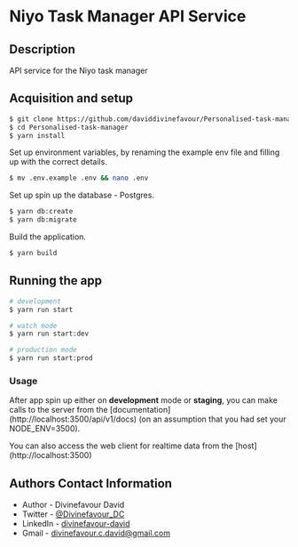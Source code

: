 # Niyo Task Manager API Service

## Description

API service for the Niyo task manager

## Acquisition and setup

```bash
$ git clone https://github.com/daviddivinefavour/Personalised-task-manager.git
$ cd Personalised-task-manager
$ yarn install
```

Set up environment variables, by renaming the example env file and filling up with the correct details.

```bash
$ mv .env.example .env && nano .env
```

Set up spin up the database - Postgres.

```bash
$ yarn db:create
$ yarn db:migrate
```

Build the application.

```bash
$ yarn build
```

## Running the app

```bash
# development
$ yarn run start

# watch mode
$ yarn run start:dev

# production mode
$ yarn run start:prod
```

### Usage

<p>After app spin up either on <strong>development</strong> mode or <strong>staging</strong>, you can make calls to the server from the [documentation](http://localhost:3500/api/v1/docs) (on an assumption that you had set your NODE_ENV=3500).</p>
<p>You can also access the web client for realtime data from the [host](http://localhost:3500)</p>

## Authors Contact Information

- Author - Divinefavour David
- Twitter - [@Divinefavour_DC](https://twitter.com/Divinefavour_DC)
- LinkedIn - [divinefavour-david](https://www.linkedin.com/in/divinefavour-david/)
- Gmail - [divinefavour.c.david@gmail.com](mailto:divinefavour.c.david@gmail.com)
